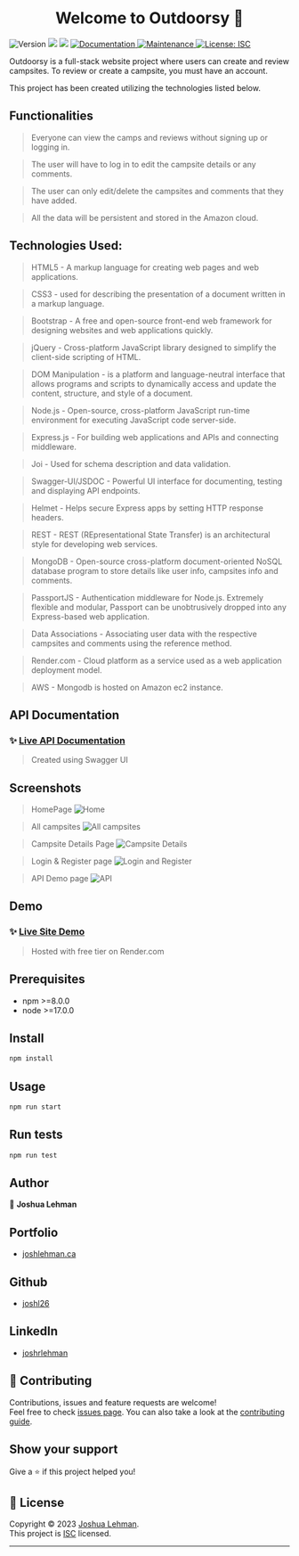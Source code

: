 <h1 align="center">Welcome to Outdoorsy 👋</h1>
<p>
  <img alt="Version" src="https://img.shields.io/badge/version-1.0.0-blue.svg?cacheSeconds=2592000" />
  <img src="https://img.shields.io/badge/npm-%3E%3D8.0.0-blue.svg" />
  <img src="https://img.shields.io/badge/node-%3E%3D17.0.0-blue.svg" />
  <a href="https://github.com/joshl26/Outdoorsy#readme" target="_blank">
    <img alt="Documentation" src="https://img.shields.io/badge/documentation-yes-brightgreen.svg" />
  </a>
  <a href="https://github.com/joshl26/Outdoorsy/graphs/commit-activity" target="_blank">
    <img alt="Maintenance" src="https://img.shields.io/badge/Maintained%3F-yes-green.svg" />
  </a>
  <a href="https://github.com/joshl26/Outdoorsy/blob/master/LICENSE" target="_blank">
    <img alt="License: ISC" src="https://img.shields.io/github/license/joshl26/outdoorsy" />
  </a>
</p>


Outdoorsy is a full-stack website project where users can create and review campsites. To review or create a campsite, you must have an account.

This project has been created utilizing the technologies listed below.


## Functionalities

>Everyone can view the camps and reviews without signing up or logging in.

>The user will have to log in to edit the campsite details or any comments.

>The user can only edit/delete the campsites and comments that they have added.

>All the data will be persistent and stored in the Amazon cloud.

## Technologies Used:

>HTML5 - A markup language for creating web pages and web applications.

>CSS3 - used for describing the presentation of a document written in a markup language.

>Bootstrap - A free and open-source front-end web framework for designing websites and web applications quickly.

>jQuery - Cross-platform JavaScript library designed to simplify the client-side scripting of HTML.

>DOM Manipulation - is a platform and language-neutral interface that allows programs and scripts to dynamically access and update the content, structure, and style of a document.

>Node.js - Open-source, cross-platform JavaScript run-time environment for executing JavaScript code server-side.

>Express.js - For building web applications and APIs and connecting middleware.

>Joi - Used for schema description and data validation.

>Swagger-UI/JSDOC - Powerful UI interface for documenting, testing and displaying API endpoints.

>Helmet - Helps secure Express apps by setting HTTP response headers.

>REST - REST (REpresentational State Transfer) is an architectural style for developing web services.

>MongoDB - Open-source cross-platform document-oriented NoSQL database program to store details like user info, campsites info and comments.

>PassportJS - Authentication middleware for Node.js. Extremely flexible and modular, Passport can be unobtrusively dropped into any Express-based web application.

>Data Associations - Associating user data with the respective campsites and comments using the reference method.

>Render.com - Cloud platform as a service used as a web application deployment model.

>AWS - Mongodb is hosted on Amazon ec2 instance.

## API Documentation
### ✨ [Live API Documentation](https://outdors.ca/api-docs/)
><p>Created using Swagger UI</p>

## Screenshots
>HomePage ![Home](https://raw.githubusercontent.com/joshl26/joshl26/main/assets/Outdoorsy_1.png)

>All campsites
![All campsites](https://raw.githubusercontent.com/joshl26/joshl26/main/assets/Outdoorsy_2.png)

>Campsite Details Page
![Campsite Details](https://raw.githubusercontent.com/joshl26/joshl26/main/assets/Outdoorsy_4.png)

>Login & Register page
![Login and Register](https://raw.githubusercontent.com/joshl26/joshl26/main/assets/Outdoorsy_3.png)

>API Demo page
![API](https://raw.githubusercontent.com/joshl26/joshl26/main/assets/Outdoorsy-Swagger-UI.png)

## Demo

### ✨ [Live Site Demo](https://outdors.ca)
><p>Hosted with free tier on Render.com</p>

## Prerequisites

- npm >=8.0.0
- node >=17.0.0

## Install

```sh
npm install
```

## Usage

```sh
npm run start
```

## Run tests

```sh
npm run test
```

## Author

👤 **Joshua Lehman**

## Portfolio

- [joshlehman.ca](https://joshlehman.ca)

## Github

- [joshl26](https://github.com/joshl26)

## LinkedIn

- [joshrlehman](https://www.linkedin.com/in/joshrlehman/)

## 🤝 Contributing

Contributions, issues and feature requests are welcome!<br />Feel free to check [issues page](https://github.com/joshl26/Outdoorsy/issues). You can also take a look at the [contributing guide](https://github.com/joshl26/Outdoorsy/blob/master/CONTRIBUTING.md).

## Show your support

Give a ⭐️ if this project helped you!

## 📝 License

Copyright © 2023 [Joshua Lehman](https://github.com/joshl26).<br />
This project is [ISC](https://github.com/joshl26/Outdoorsy/blob/master/LICENSE) licensed.

---

